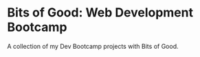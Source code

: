 # Bits of Good: Web Development Bootcamp
A collection of my Dev Bootcamp projects with Bits of Good.
